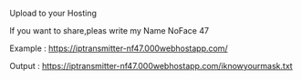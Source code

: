 Upload to your Hosting

If you want to share,pleas write my Name NoFace 47

Example : https://iptransmitter-nf47.000webhostapp.com/

Output  : https://iptransmitter-nf47.000webhostapp.com/iknowyourmask.txt
